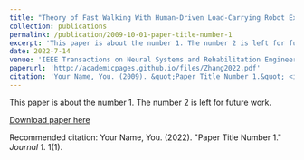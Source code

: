 ```yaml
---
title: "Theory of Fast Walking With Human-Driven Load-Carrying Robot Exoskeletons"
collection: publications
permalink: /publication/2009-10-01-paper-title-number-1
excerpt: 'This paper is about the number 1. The number 2 is left for future work.'
date: 2022-7-14
venue: 'IEEE Transactions on Neural Systems and Rehabilitation Engineering'
paperurl: 'http://academicpages.github.io/files/Zhang2022.pdf'
citation: 'Your Name, You. (2009). &quot;Paper Title Number 1.&quot; <i>Journal 1</i>. 1(1).'
---
```

This paper is about the number 1. The number 2 is left for future work.

[Download paper here](http://academicpages.github.io/files/Zhang2022.pdf)

Recommended citation: Your Name, You. (2022). "Paper Title Number 1." <i>Journal 1</i>. 1(1).

